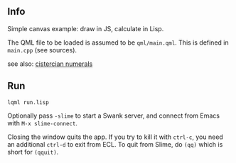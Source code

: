 Info
----

Simple canvas example: draw in JS, calculate in Lisp.

The QML file to be loaded is assumed to be `qml/main.qml`. This is defined in
`main.cpp` (see sources).

see also: [cistercian numerals](https://en.wikipedia.org/wiki/Cistercian_numerals)


Run
---

```
lqml run.lisp
```
Optionally pass `-slime` to start a Swank server, and connect from Emacs with
`M-x slime-connect`.

Closing the window quits the app. If you try to kill it with `ctrl-c`, you need
an additional `ctrl-d` to exit from ECL. To quit from Slime, do `(qq)` which is
short for `(qquit)`.


